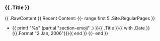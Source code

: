 ### {{ .Title }}
{{ .RawContent }}
Recent Content:
{{- range first 5 .Site.RegularPages }}
  * {{ printf "%s" (partial "section-emoji" .) }}{{ .Title }}{{ with .Date }} ({{.Format "2 Jan, 2006"}}){{ end }}
{{- end }}
